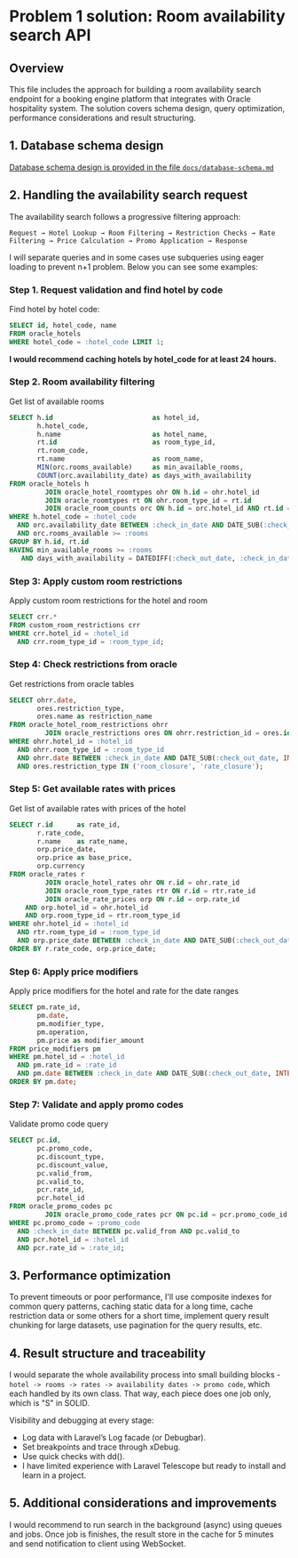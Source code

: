 # Problem 1 solution: Room availability search API

## Overview

This file includes the approach for building a room availability search endpoint for a booking engine platform that
integrates with Oracle hospitality system. The solution covers schema design, query optimization, performance
considerations and result structuring.

## 1. Database schema design

[Database schema design is provided in the file ``docs/database-schema.md``](database-schema.md)

## 2. Handling the availability search request

The availability search follows a progressive filtering approach:

```
Request → Hotel Lookup → Room Filtering → Restriction Checks → Rate Filtering → Price Calculation → Promo Application → Response
```

I will separate queries and in some cases use subqueries using eager loading to prevent n+1 problem. Below you can see
some examples:

### Step 1. Request validation and find hotel by code

Find hotel by hotel code:

```sql
SELECT id, hotel_code, name
FROM oracle_hotels
WHERE hotel_code = :hotel_code LIMIT 1;
```

**I would recommend caching hotels by hotel_code for at least 24 hours.**

### Step 2. Room availability filtering

Get list of available rooms

```sql
SELECT h.id                         as hotel_id,
       h.hotel_code,
       h.name                       as hotel_name,
       rt.id                        as room_type_id,
       rt.room_code,
       rt.name                      as room_name,
       MIN(orc.rooms_available)     as min_available_rooms,
       COUNT(orc.availability_date) as days_with_availability
FROM oracle_hotels h
         JOIN oracle_hotel_roomtypes ohr ON h.id = ohr.hotel_id
         JOIN oracle_roomtypes rt ON ohr.room_type_id = rt.id
         JOIN oracle_room_counts orc ON h.id = orc.hotel_id AND rt.id = orc.room_type_id
WHERE h.hotel_code = :hotel_code
  AND orc.availability_date BETWEEN :check_in_date AND DATE_SUB(:check_out_date, INTERVAL 1 DAY)
  AND orc.rooms_available >= :rooms
GROUP BY h.id, rt.id
HAVING min_available_rooms >= :rooms
   AND days_with_availability = DATEDIFF(:check_out_date, :check_in_date);
```

### Step 3: Apply custom room restrictions

Apply custom room restrictions for the hotel and room

```sql
SELECT crr.*
FROM custom_room_restrictions crr
WHERE crr.hotel_id = :hotel_id
  AND crr.room_type_id = :room_type_id;
```

### Step 4: Check restrictions from oracle

Get restrictions from oracle tables

```sql
SELECT ohrr.date,
       ores.restriction_type,
       ores.name as restriction_name
FROM oracle_hotel_room_restrictions ohrr
         JOIN oracle_restrictions ores ON ohrr.restriction_id = ores.id
WHERE ohrr.hotel_id = :hotel_id
  AND ohrr.room_type_id = :room_type_id
  AND ohrr.date BETWEEN :check_in_date AND DATE_SUB(:check_out_date, INTERVAL 1 DAY)
  AND ores.restriction_type IN ('room_closure', 'rate_closure');
```

### Step 5: Get available rates with prices

Get list of available rates with prices of the hotel

```sql
SELECT r.id      as rate_id,
       r.rate_code,
       r.name    as rate_name,
       orp.price_date,
       orp.price as base_price,
       orp.currency
FROM oracle_rates r
         JOIN oracle_hotel_rates ohr ON r.id = ohr.rate_id
         JOIN oracle_room_type_rates rtr ON r.id = rtr.rate_id
         JOIN oracle_rate_prices orp ON r.id = orp.rate_id
    AND orp.hotel_id = ohr.hotel_id
    AND orp.room_type_id = rtr.room_type_id
WHERE ohr.hotel_id = :hotel_id
  AND rtr.room_type_id = :room_type_id
  AND orp.price_date BETWEEN :check_in_date AND DATE_SUB(:check_out_date, INTERVAL 1 DAY)
ORDER BY r.rate_code, orp.price_date;
```

### Step 6: Apply price modifiers

Apply price modifiers for the hotel and rate for the date ranges

```sql
SELECT pm.rate_id,
       pm.date,
       pm.modifier_type,
       pm.operation,
       pm.price as modifier_amount
FROM price_modifiers pm
WHERE pm.hotel_id = :hotel_id
  AND pm.rate_id = :rate_id
  AND pm.date BETWEEN :check_in_date AND DATE_SUB(:check_out_date, INTERVAL 1 DAY)
ORDER BY pm.date;
```

### Step 7: Validate and apply promo codes

Validate promo code query

```sql
SELECT pc.id,
       pc.promo_code,
       pc.discount_type,
       pc.discount_value,
       pc.valid_from,
       pc.valid_to,
       pcr.rate_id,
       pcr.hotel_id
FROM oracle_promo_codes pc
         JOIN oracle_promo_code_rates pcr ON pc.id = pcr.promo_code_id
WHERE pc.promo_code = :promo_code
  AND :check_in_date BETWEEN pc.valid_from AND pc.valid_to
  AND pcr.hotel_id = :hotel_id
  AND pcr.rate_id = :rate_id;
```

## 3. Performance optimization

To prevent timeouts or poor performance, I'll use composite indexes for common query patterns, caching static data for a
long time, cache restriction data or some others for a short time, implement query result chunking for large datasets,
use pagination for the query results, etc.

## 4. Result structure and traceability

I would separate the whole availability process into small building blocks - ``hotel -> rooms -> rates -> availability
dates -> promo code``, which each handled by its own class. That way, each piece does one job only, which is "S" in
SOLID.

Visibility and debugging at every stage:

- Log data with Laravel’s Log facade (or Debugbar).
- Set breakpoints and trace through xDebug.
- Use quick checks with dd().
- I have limited experience with Laravel Telescope but ready to install and learn in a project.

## 5. Additional considerations and improvements

I would recommend to run search in the background (async) using queues and jobs. Once job is finishes, the result store
in the cache for 5 minutes and send notification to client using WebSocket.
